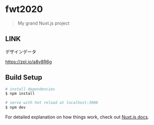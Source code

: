 # fwt2020

> My grand Nuxt.js project

## LINK

デザインデータ

https://zpl.io/a8v8R6g


## Build Setup

``` bash
# install dependencies
$ npm install

# serve with hot reload at localhost:3000
$ npm dev

```

For detailed explanation on how things work, check out [Nuxt.js docs](https://nuxtjs.org).
